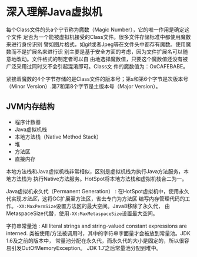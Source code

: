 # 深入理解Java虚拟机

每个Class文件的头a个宁节称为魔数（Magic Number），它的唯一作用是确定这个文件
足否为一个能被虚拟机接受的Class文件。很多文件存储标准中都使用魔数来进行身份识别
譬如图片格式，如gif或者Jpeg等在文件头中都存有魔数。使用魔数而不是扩展名来进行识
别主要是基于安全方面的考虑，因为文件扩展名可以随意地改动。文件格式的制定者可以自
由地选择魔数值，只要这个魔数值还没有被广泛采用过同时又不会引起混淆即可。Class文
件的魔数值为：OxCAFEBABE。

紧接着魔数的4个字节存储的是Class文件的版本号；第s和第6个字节是次版本号
（Minor Version）.第7和第8个字节是主版本号（Major Version）。


## JVM内存结构

- 程序计数器
- Java虚拟机栈
- 本地方法栈（Native Method Stack）
- 堆
- 方法区
- 直接内存

本地方法栈和Java虚拟机栈非常相似，区别是虚拟机栈为执行Java方法服务，本地方法栈为
执行Native方法服务。HotSpot将本地方法栈和虚拟机栈合二为一。

Java虚拟机永久代（Permanent Generation）
: 在HotSpot虚拟机中，使用永久代实现*方法区*，这将GC扩展至方法区，省去专门为方法区
  编写内存管理代码的工作。`-XX:MaxPermSize`设置方法区的最大空间。Java8移除了永久代，
  由MetaspaceSize代替，使用`-XX:MaxMetaspaceSize`设置最大空间。

字符串常量池
: All literal strings and string-valued constant expressions are interned.
  类被使用/方法被调用时，其中的字符串字面量才会被放到常量池。JDK 1.6及之前的版本中，
  常量池分配在永久代，而永久代的大小是固定的，所以很容易引发OutOfMemoryException。
  JDK 1.7之后常量池分配到堆中。